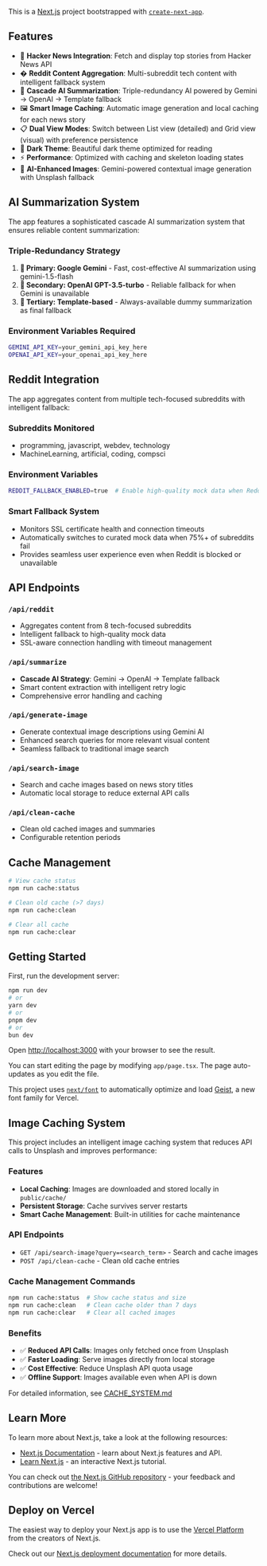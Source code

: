 This is a [Next.js](https://nextjs.org) project bootstrapped with [`create-next-app`](https://nextjs.org/docs/app/api-reference/cli/create-next-app).

## Features

- 📰 **Hacker News Integration**: Fetch and display top stories from Hacker News API
- � **Reddit Content Aggregation**: Multi-subreddit tech content with intelligent fallback system
- 🤖 **Cascade AI Summarization**: Triple-redundancy AI powered by Gemini → OpenAI → Template fallback
- 🖼️ **Smart Image Caching**: Automatic image generation and local caching for each news story
- 📋 **Dual View Modes**: Switch between List view (detailed) and Grid view (visual) with preference persistence
- 🎨 **Dark Theme**: Beautiful dark theme optimized for reading
- ⚡ **Performance**: Optimized with caching and skeleton loading states
- 🎨 **AI-Enhanced Images**: Gemini-powered contextual image generation with Unsplash fallback

## AI Summarization System

The app features a sophisticated cascade AI summarization system that ensures reliable content summarization:

### Triple-Redundancy Strategy
1. **🥇 Primary: Google Gemini** - Fast, cost-effective AI summarization using gemini-1.5-flash
2. **🥈 Secondary: OpenAI GPT-3.5-turbo** - Reliable fallback for when Gemini is unavailable
3. **🥉 Tertiary: Template-based** - Always-available dummy summarization as final fallback

### Environment Variables Required
```bash
GEMINI_API_KEY=your_gemini_api_key_here
OPENAI_API_KEY=your_openai_api_key_here
```

## Reddit Integration

The app aggregates content from multiple tech-focused subreddits with intelligent fallback:

### Subreddits Monitored
- programming, javascript, webdev, technology
- MachineLearning, artificial, coding, compsci

### Environment Variables
```bash
REDDIT_FALLBACK_ENABLED=true  # Enable high-quality mock data when Reddit is inaccessible
```

### Smart Fallback System
- Monitors SSL certificate health and connection timeouts
- Automatically switches to curated mock data when 75%+ of subreddits fail
- Provides seamless user experience even when Reddit is blocked or unavailable

## API Endpoints

### `/api/reddit`
- Aggregates content from 8 tech-focused subreddits
- Intelligent fallback to high-quality mock data
- SSL-aware connection handling with timeout management

### `/api/summarize` 
- **Cascade AI Strategy**: Gemini → OpenAI → Template fallback
- Smart content extraction with intelligent retry logic
- Comprehensive error handling and caching

### `/api/generate-image`
- Generate contextual image descriptions using Gemini AI
- Enhanced search queries for more relevant visual content
- Seamless fallback to traditional image search

### `/api/search-image`
- Search and cache images based on news story titles
- Automatic local storage to reduce external API calls

### `/api/clean-cache`
- Clean old cached images and summaries
- Configurable retention periods

## Cache Management

```bash
# View cache status
npm run cache:status

# Clean old cache (>7 days)
npm run cache:clean

# Clear all cache
npm run cache:clear
```

## Getting Started

First, run the development server:

```bash
npm run dev
# or
yarn dev
# or
pnpm dev
# or
bun dev
```

Open [http://localhost:3000](http://localhost:3000) with your browser to see the result.

You can start editing the page by modifying `app/page.tsx`. The page auto-updates as you edit the file.

This project uses [`next/font`](https://nextjs.org/docs/app/building-your-application/optimizing/fonts) to automatically optimize and load [Geist](https://vercel.com/font), a new font family for Vercel.

## Image Caching System

This project includes an intelligent image caching system that reduces API calls to Unsplash and improves performance:

### Features
- **Local Caching**: Images are downloaded and stored locally in `public/cache/`
- **Persistent Storage**: Cache survives server restarts
- **Smart Cache Management**: Built-in utilities for cache maintenance

### API Endpoints
- `GET /api/search-image?query=<search_term>` - Search and cache images
- `POST /api/clean-cache` - Clean old cache entries

### Cache Management Commands
```bash
npm run cache:status  # Show cache status and size
npm run cache:clean   # Clean cache older than 7 days  
npm run cache:clear   # Clear all cached images
```

### Benefits
- ✅ **Reduced API Calls**: Images only fetched once from Unsplash
- ✅ **Faster Loading**: Serve images directly from local storage
- ✅ **Cost Effective**: Reduce Unsplash API quota usage
- ✅ **Offline Support**: Images available even when API is down

For detailed information, see [CACHE_SYSTEM.md](CACHE_SYSTEM.md)

## Learn More

To learn more about Next.js, take a look at the following resources:

- [Next.js Documentation](https://nextjs.org/docs) - learn about Next.js features and API.
- [Learn Next.js](https://nextjs.org/learn) - an interactive Next.js tutorial.

You can check out [the Next.js GitHub repository](https://github.com/vercel/next.js) - your feedback and contributions are welcome!

## Deploy on Vercel

The easiest way to deploy your Next.js app is to use the [Vercel Platform](https://vercel.com/new?utm_medium=default-template&filter=next.js&utm_source=create-next-app&utm_campaign=create-next-app-readme) from the creators of Next.js.

Check out our [Next.js deployment documentation](https://nextjs.org/docs/app/building-your-application/deploying) for more details.
